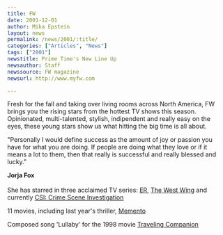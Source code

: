 ```yaml
---
title: FW
date: 2001-12-01
author: Mika Epstein
layout: news
permalink: /news/2001/:title/
categories: ["Articles", "News"]
tags: ["2001"]
newstitle: Prime Time's New Line Up  
newsauthor: Staff  
newssource: FW magazine  
newsurl: http://www.myfw.com  

---
```

Fresh for the fall and taking over living rooms across North America, FW brings you the rising stars from the hottest TV shows this season. Opinionated, multi-talented, stylish, indipendent and really easy on the eyes, these young stars show us what hitting the big time is all about.

"Personally I would define success as the amount of joy or passion you have for what you are doing. If people are doing what they love or if it means a lot to them, then that really is successful and really blessed and lucky."

<B>Jorja Fox</B><br /> <BR />She has starred in three acclaimed TV series: <U>ER</U>, <U>The West Wing</U> and currently <U>CSI: Crime Scene Investigation</U>
  
11 movies, including last year's thriller, <U>Memento</U>  
  
Composed song 'Lullaby' for the 1998 movie <U>Traveling Companion</U>

